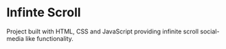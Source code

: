 # Infinte Scroll
Project built with HTML, CSS and JavaScript providing infinite scroll social-media like functionality.
